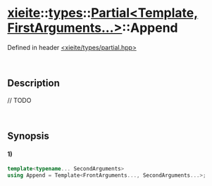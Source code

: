 # [xieite](../../../../../xieite.md)\:\:[types](../../../../../types.md)\:\:[Partial<Template, FirstArguments...>](../../../partial.md)\:\:Append
Defined in header [<xieite/types/partial.hpp>](../../../../../../include/xieite/types/partial.hpp)

&nbsp;

## Description
// TODO

&nbsp;

## Synopsis
#### 1)
```cpp
template<typename... SecondArguments>
using Append = Template<FrontArguments..., SecondArguments...>;
```
